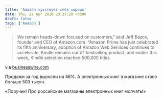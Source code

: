 ```yaml
---
title: 'Amazon чувствует себя хорошо'
date: Thu, 22 Apr 2010 20:37:28 +0000
draft: false
tags: ['Amazon']
---
```


> We remain heads-down focused on customers,” said Jeff Bezos, founder and CEO of Amazon.com. “Amazon Prime has just celebrated its fifth anniversary, adoption of Amazon Web Services continues to accelerate, Kindle remains our #1 bestselling product, and earlier this week, Kindle selection reached 500,000 titles.

via [businesswire.com](http://www.businesswire.com/portal/site/home/permalink/?ndmViewId=news_view&newsId=20100422006888&newsLang=en)

Продажи за год выросли на 46%. А электронных книг в магазине стало больше 500 тысяч.

«Поручик! Про российские магазины электронных книг молчать!»

